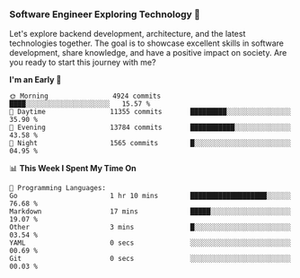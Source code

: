 ### Software Engineer Exploring Technology 🚀 

Let's explore backend development, architecture, and the latest technologies together. The goal is to showcase excellent skills in software development, share knowledge, and have a positive impact on society. Are you ready to start this journey with me?

<!--START_SECTION:waka-->
**I'm an Early 🐤** 

```text
🌞 Morning                4924 commits        ████░░░░░░░░░░░░░░░░░░░░░   15.57 % 
🌆 Daytime                11355 commits       █████████░░░░░░░░░░░░░░░░   35.90 % 
🌃 Evening                13784 commits       ███████████░░░░░░░░░░░░░░   43.58 % 
🌙 Night                  1565 commits        █░░░░░░░░░░░░░░░░░░░░░░░░   04.95 % 
```


📊 **This Week I Spent My Time On** 

```text
💬 Programming Languages: 
Go                       1 hr 10 mins        ███████████████████░░░░░░   76.68 % 
Markdown                 17 mins             █████░░░░░░░░░░░░░░░░░░░░   19.07 % 
Other                    3 mins              █░░░░░░░░░░░░░░░░░░░░░░░░   03.54 % 
YAML                     0 secs              ░░░░░░░░░░░░░░░░░░░░░░░░░   00.69 % 
Git                      0 secs              ░░░░░░░░░░░░░░░░░░░░░░░░░   00.03 % 
```


<!--END_SECTION:waka-->
